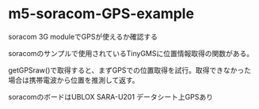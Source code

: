# m5-soracom-GPS-example
soracom 3G moduleでGPSが使えるか確認する

soracomのサンプルで使用されているTinyGMSに位置情報取得の関数がある。

getGPSraw()で取得すると、まずGPSでの位置取得を試行。取得できなかった場合は携帯電波から位置を推測して返す。

soracomのボードはUBLOX SARA-U201
データシート上GPSあり

